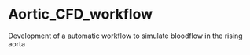 # Aortic_CFD_workflow

Development of a automatic workflow to simulate bloodflow in the rising aorta
